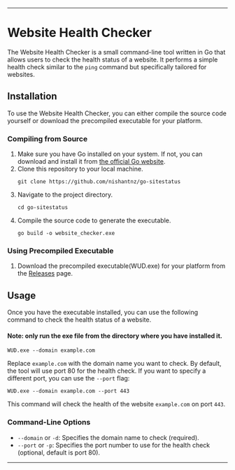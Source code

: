 
---

# Website Health Checker

The Website Health Checker is a small command-line tool written in Go that allows users to check the health status of a website. It performs a simple health check similar to the `ping` command but specifically tailored for websites.

## Installation

To use the Website Health Checker, you can either compile the source code yourself or download the precompiled executable for your platform.

### Compiling from Source

1. Make sure you have Go installed on your system. If not, you can download and install it from [the official Go website]([(https://go.dev/)]).
2. Clone this repository to your local machine.
   ```
   git clone https://github.com/nishantnz/go-sitestatus
   ```
3. Navigate to the project directory.
   ```
   cd go-sitestatus
   ```
5. Compile the source code to generate the executable.
   ```
   go build -o website_checker.exe
   ```

### Using Precompiled Executable

1. Download the precompiled executable(WUD.exe) for your platform from the [Releases](https://github.com/nishantnz/go-sitestatus/releases/tag/v.1) page.

## Usage

Once you have the executable installed, you can use the following command to check the health status of a website.
#### Note: only run the exe file from the directory where you have installed it.

```
WUD.exe --domain example.com
```

Replace `example.com` with the domain name you want to check. By default, the tool will use port 80 for the health check. If you want to specify a different port, you can use the `--port` flag:

```
WUD.exe --domain example.com --port 443
```

This command will check the health of the website `example.com` on port `443`.

### Command-Line Options

- `--domain` or `-d`: Specifies the domain name to check (required).
- `--port` or `-p`: Specifies the port number to use for the health check (optional, default is port 80).

---
